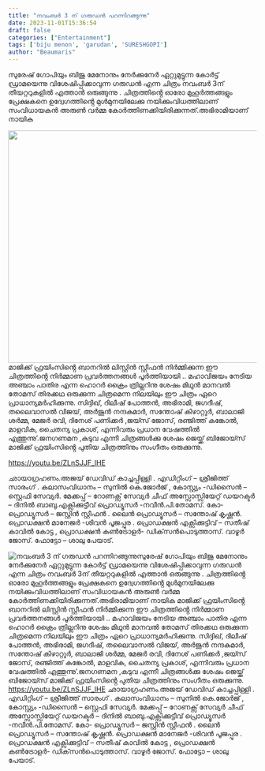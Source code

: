 ```yaml
---
title: "നവംബർ 3 ന് ഗരുഡൻ പറന്നിറങ്ങുന്നു"
date: 2023-11-01T15:36:54
draft: false
categories: ["Entertainment"]
tags: ['biju menon', 'garudan', 'SURESHGOPI']
author: "Beaumaris"
---
```


സുരേഷ് ഗോപിയും ബിജു മേനോനും നേർക്കുനേർ ഏറ്റുമുട്ടുന്ന കോർട്ട് ഡ്രാമയെന്നു വിശേഷിപ്പിക്കാവുന്ന ഗരുഡൻ എന്ന ചിത്രം നവംബർ 3ന് തീയറ്ററുകളിൽ എത്താൻ ഒരുങ്ങുന്നു . ചിത്രത്തിൻ്റെ ഓരോ മുഹൂർത്തങ്ങളും പ്രേക്ഷകനെ ഉദ്വേഗത്തിൻ്റെ മുൾമുനയിലേക്കു നയിക്കുംവിധത്തിലാണ് സംവിധായകൻ അരുൺ വർമ്മ കോർത്തിണക്കിയിരിക്കുന്നത്.അഭിരാമിയാണ് നായിക

<img class="size-full wp-image-427785 aligncenter" src="https://cdn.boolokam.com/articles/2023/11/cca.jpg" alt="" width="700" height="471" />മാജിക്ക് ഫ്രയിംസിൻ്റെ ബാനറിൽ ലിസ്റ്റിൻ സ്റ്റീഫൻ നിർമ്മിക്കുന്ന ഈ ചിത്രത്തിൻ്റെ നിർമ്മാണ പ്രവർത്തനങ്ങൾ പൂർത്തിയായി .. മഹാവിജയം നേടിയ അഞ്ചാം പാതിര എന്ന ഹൊറർ ക്രൈം ത്രില്ലറിനു ശേഷം മിഥുൻ മാനവൽ തോമസ് തിരക്കഥ ഒരുക്കുന്ന ചിത്രമെന്ന നിലയിലും ഈ ചിത്രം ഏറെ പ്രാധാന്യമർഹിക്കുന്നു. സിദ്ദിഖ്, ദിലീഷ് പോത്തൻ, അഭിരാമി, ജഗദീഷ്, തലൈവാസൽ വിജയ്, അർജുൻ നന്ദകുമാർ, സന്തോഷ് കിഴാറ്റൂർ, ബാലാജി ശർമ്മ, മേജർ രവി, ദിനേശ് പണിക്കർ ,ജയ്സ് ജോസ്, രഞ്ജിത്ത് കങ്കോൽ, മാളവിക, ചൈതന്യ പ്രകാശ്, എന്നിവരും പ്രധാന വേഷത്തിൽ എത്തുന്നു’.ജനഗണമന ,കടുവ എന്നീ ചിത്രങ്ങൾക്കു ശേഷം ജെയ്ക്ക് ബിജോയ്സ് മാജിക്ക് ഫ്രയിംസിൻ്റെ പുതിയ ചിത്രത്തിനും സംഗീതം ഒരുക്കുന്നു.

https://youtu.be/ZLnSJJF_lHE

ഛായാഗ്രഹണം.അജയ് ഡേവിഡ് കാച്ചപ്പിള്ളി . എഡിറ്റിംഗ് – ശ്രീജിത്ത് സാരംഗ് . കലാസംവിധാനം – സുനിൽ കെ.ജോർജ് , കോസ്റ്റ്യം -ഡിസൈൻ – സ്റ്റെഫി സേവ്യർ. മേക്കപ്പ് – റോണക്സ് സേവ്യർ ചീഫ് അസ്സോസ്സിയേറ്റ് ഡയറക്ടർ – ദിനിൽ ബാബു.എക്സിക്കുട്ടീവ് പ്രൊഡ്യൂസർ -നവീൻ.പി.തോമസ്. കോ- പ്രൊഡ്യൂസർ – ജസ്റ്റിൻ സ്റ്റീഫൻ . ലൈൻ പ്രൊഡ്യൂസർ – സന്തോഷ് കൃഷ്ണൻ. പ്രൊഡക്ഷൻ മാനേജർ -ശിവൻ പൂജപ്പുര . പ്രൊഡക്ഷൻ എക്സിക്കുട്ടിവ് – സതീഷ് കാവിൽ കോട്ട , പ്രൊഡക്ഷൻ കൺട്രോളർ- ഡിക്‌സൻപൊടുത്താസ്.
വാഴൂർ ജോസ്. ഫോട്ടോ – ശാലു പേയാട്.


![നവംബർ 3 ന് ഗരുഡൻ പറന്നിറങ്ങുന്നു](https://cdn.boolokam.com/articles/2023/11/cca.jpg)സുരേഷ് ഗോപിയും ബിജു മേനോനും നേർക്കുനേർ ഏറ്റുമുട്ടുന്ന കോർട്ട് ഡ്രാമയെന്നു വിശേഷിപ്പിക്കാവുന്ന ഗരുഡൻ എന്ന ചിത്രം നവംബർ 3ന് തീയറ്ററുകളിൽ എത്താൻ ഒരുങ്ങുന്നു . ചിത്രത്തിൻ്റെ ഓരോ മുഹൂർത്തങ്ങളും പ്രേക്ഷകനെ ഉദ്വേഗത്തിൻ്റെ മുൾമുനയിലേക്കു നയിക്കുംവിധത്തിലാണ് സംവിധായകൻ അരുൺ വർമ്മ കോർത്തിണക്കിയിരിക്കുന്നത്.അഭിരാമിയാണ് നായിക മാജിക്ക് ഫ്രയിംസിൻ്റെ ബാനറിൽ ലിസ്റ്റിൻ സ്റ്റീഫൻ നിർമ്മിക്കുന്ന ഈ ചിത്രത്തിൻ്റെ നിർമ്മാണ പ്രവർത്തനങ്ങൾ പൂർത്തിയായി .. മഹാവിജയം നേടിയ അഞ്ചാം പാതിര എന്ന ഹൊറർ ക്രൈം ത്രില്ലറിനു ശേഷം മിഥുൻ മാനവൽ തോമസ് തിരക്കഥ ഒരുക്കുന്ന ചിത്രമെന്ന നിലയിലും ഈ ചിത്രം ഏറെ പ്രാധാന്യമർഹിക്കുന്നു. സിദ്ദിഖ്, ദിലീഷ് പോത്തൻ, അഭിരാമി, ജഗദീഷ്, തലൈവാസൽ വിജയ്, അർജുൻ നന്ദകുമാർ, സന്തോഷ് കിഴാറ്റൂർ, ബാലാജി ശർമ്മ, മേജർ രവി, ദിനേശ് പണിക്കർ ,ജയ്സ് ജോസ്, രഞ്ജിത്ത് കങ്കോൽ, മാളവിക, ചൈതന്യ പ്രകാശ്, എന്നിവരും പ്രധാന വേഷത്തിൽ എത്തുന്നു’.ജനഗണമന ,കടുവ എന്നീ ചിത്രങ്ങൾക്കു ശേഷം ജെയ്ക്ക് ബിജോയ്സ് മാജിക്ക് ഫ്രയിംസിൻ്റെ പുതിയ ചിത്രത്തിനും സംഗീതം ഒരുക്കുന്നു. https://youtu.be/ZLnSJJF_lHE ഛായാഗ്രഹണം.അജയ് ഡേവിഡ് കാച്ചപ്പിള്ളി . എഡിറ്റിംഗ് – ശ്രീജിത്ത് സാരംഗ് . കലാസംവിധാനം – സുനിൽ കെ.ജോർജ് , കോസ്റ്റ്യം -ഡിസൈൻ – സ്റ്റെഫി സേവ്യർ. മേക്കപ്പ് – റോണക്സ് സേവ്യർ ചീഫ് അസ്സോസ്സിയേറ്റ് ഡയറക്ടർ – ദിനിൽ ബാബു.എക്സിക്കുട്ടീവ് പ്രൊഡ്യൂസർ -നവീൻ.പി.തോമസ്. കോ- പ്രൊഡ്യൂസർ – ജസ്റ്റിൻ സ്റ്റീഫൻ . ലൈൻ പ്രൊഡ്യൂസർ – സന്തോഷ് കൃഷ്ണൻ. പ്രൊഡക്ഷൻ മാനേജർ -ശിവൻ പൂജപ്പുര . പ്രൊഡക്ഷൻ എക്സിക്കുട്ടിവ് – സതീഷ് കാവിൽ കോട്ട , പ്രൊഡക്ഷൻ കൺട്രോളർ- ഡിക്‌സൻപൊടുത്താസ്. വാഴൂർ ജോസ്. ഫോട്ടോ – ശാലു പേയാട്.
